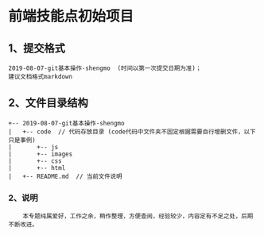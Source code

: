 # 前端技能点初始项目

## 1、提交格式

```shell
2019-08-07-git基本操作-shengmo  (时间以第一次提交日期为准)；
建议文档格式markdown
```

## 2、文件目录结构

```shell
+-- 2019-08-07-git基本操作-shengmo
|   +-- code  // 代码存放目录 (code代码中文件夹不固定根据需要自行增删文件，以下只是事例) 
|       +-- js
|       +-- images
|       +-- css
|       +-- html
|   +-- README.md  // 当前文件说明
```


### 2、说明

```shell
    本专题纯属爱好，工作之余，稍作整理，方便查阅，经验较少，内容定有不足之处，后期不断改进。
```